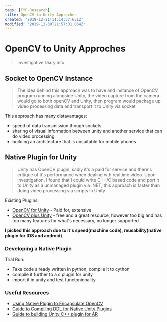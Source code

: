 ```yaml
---
tags: [FYP-Research]
title: OpenCV to Unity Approches
created: '2019-12-21T11:14:37.651Z'
modified: '2019-12-30T21:57:31.064Z'
---
```


# OpenCV to Unity Approches
> Investigative Diary into
## Socket to OpenCV Instance
> The idea behind this approach was to have and instance of OpenCV program running alongside Unity, the video capture from the camera would go to both openCV and Unity, then program would package up video processing data and transport it to Unity via socket

This approach has many distavantages:
- speed of data transmission though sockets
- sharing of visual information between unity and another service that can do video processing
- building an architecture that is unsuitable for mobile phones

## Native Plugin for Unity
> Unity has OpenCV plugin, sadly it's a paid for service and there's critique of it's performance when dealing wth realtime video. Upon investigation, I found that I could write C++/C based code and port it to Unity as a unmanaged plugin via .NET, this approach is faster than doing video processing via scripts in Unity

Existing Plugins:
 - [OpenCV for Unity](https://assetstore.unity.com/packages/tools/integration/opencv-for-unity-21088) - Paid for, extensive
 - [OpenCV plus Unity](https://assetstore.unity.com/packages/tools/integration/opencv-plus-unity-85928) - free and a great resource, however too big and has too many features for what's necessary, no longer supported

<strong>I picked this approach due to it's speed(machine code), reusability(native plugin for IOS and android)</strong> 

### Developing a Native Plugin 

Trial Run:
- Take code already written in python, compile it to cython
- compile it further to a c plugin for unity
- import it in unity and test functonionality



### Useful Resources
* [Using Native Plugin to Encapsulate OpenCV](https://www.reddit.com/r/gamedev/comments/3u7md4/native_plugins_can_speed_up_unity_games_by_a/)
* [Guide to Compiling DDL for Native Unity Plugins](https://www.reddit.com/r/gamedev/comments/3u7md4/native_plugins_can_speed_up_unity_games_by_a/)
* [Guide to building Unity C++ plugin for AR](https://www.youtube.com/watch?v=I4DthTlVAOU)

